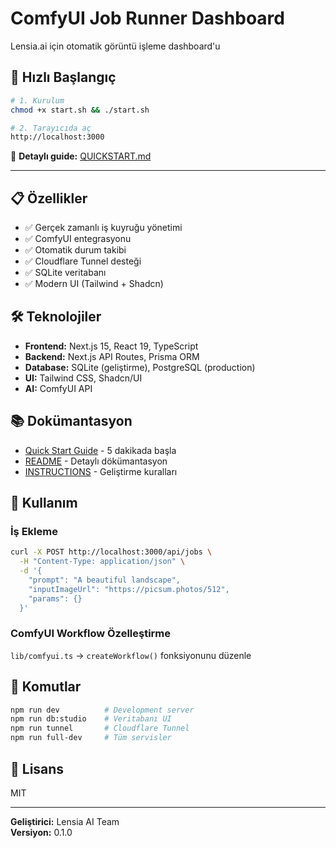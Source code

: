 # ComfyUI Job Runner Dashboard

Lensia.ai için otomatik görüntü işleme dashboard'u

## 🚀 Hızlı Başlangıç

```bash
# 1. Kurulum
chmod +x start.sh && ./start.sh

# 2. Tarayıcıda aç
http://localhost:3000
```

📖 **Detaylı guide:** [QUICKSTART.md](QUICKSTART.md)

---

## 📋 Özellikler

- ✅ Gerçek zamanlı iş kuyruğu yönetimi
- ✅ ComfyUI entegrasyonu
- ✅ Otomatik durum takibi
- ✅ Cloudflare Tunnel desteği
- ✅ SQLite veritabanı
- ✅ Modern UI (Tailwind + Shadcn)

## 🛠️ Teknolojiler

- **Frontend:** Next.js 15, React 19, TypeScript
- **Backend:** Next.js API Routes, Prisma ORM
- **Database:** SQLite (geliştirme), PostgreSQL (production)
- **UI:** Tailwind CSS, Shadcn/UI
- **AI:** ComfyUI API

## 📚 Dokümantasyon

- [Quick Start Guide](QUICKSTART.md) - 5 dakikada başla
- [README](README.md) - Detaylı dökümantasyon
- [INSTRUCTIONS](INSTRUCTIONS.md) - Geliştirme kuralları

## 🎯 Kullanım

### İş Ekleme
```bash
curl -X POST http://localhost:3000/api/jobs \
  -H "Content-Type: application/json" \
  -d '{
    "prompt": "A beautiful landscape",
    "inputImageUrl": "https://picsum.photos/512",
    "params": {}
  }'
```

### ComfyUI Workflow Özelleştirme
`lib/comfyui.ts` → `createWorkflow()` fonksiyonunu düzenle

## 🔧 Komutlar

```bash
npm run dev          # Development server
npm run db:studio    # Veritabanı UI
npm run tunnel       # Cloudflare Tunnel
npm run full-dev     # Tüm servisler
```

## 📄 Lisans

MIT

---

**Geliştirici:** Lensia AI Team  
**Versiyon:** 0.1.0
